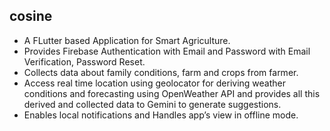 ## cosine

- A FLutter based Application for Smart Agriculture.
- Provides Firebase Authentication with Email and Password with Email Verification, Password Reset.
- Collects data about family conditions, farm and crops from farmer.
- Access real time location using geolocator for deriving weather conditions and forecasting using 
  OpenWeather API and provides all this derived and collected data to Gemini to generate suggestions.
- Enables local notifications and Handles app’s view in offline mode.	
